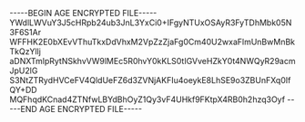 -----BEGIN AGE ENCRYPTED FILE-----
YWdlLWVuY3J5cHRpb24ub3JnL3YxCi0+IFgyNTUxOSAyR3FyTDhMbk05N3F6S1Ar
WFFHK2E0bXEvVThuTkxDdVhxM2VpZzZjaFg0Cm40U2wxaFlmUnBwMnBkTkQzYllj
aDNXTmlpRytNSkhvVW9lMEc5R0hvY0kKLS0tIGVveHZkY0t4NWQyR29acmJpU2lG
S3NtZTRydHVCeFV4QldUeFZ6d3ZVNjAKFIu4oeykE8LhSE9o3ZBUnFXq0IfQY+DD
MQFhqdKCnad4ZTNfwLBYdBhOyZ1Qy3vF4UHkf9FKtpX4RB0h2hzq3Oyf
-----END AGE ENCRYPTED FILE-----
